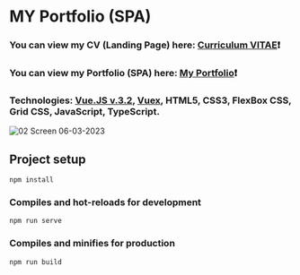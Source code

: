 # MY Portfolio (SPA) #
### You can view my CV (Landing Page) here: [Curriculum VITAE](https://zorger27.github.io)❗️ ###
### You can view my Portfolio (SPA) here: [My Portfolio](https://Zorin.Expert)❗️ ###
### Technologies: [Vue.JS v.3.2](https://v3.ru.vuejs.org), [Vuex](https://vuex.vuejs.org), HTML5, CSS3, FlexBox CSS, Grid CSS, JavaScript, TypeScript. ###
![02 Screen 06-03-2023](https://user-images.githubusercontent.com/30940416/223004436-afa889bb-deba-4036-ab2f-f686a962a6bb.gif)

## Project setup
```
npm install
```

### Compiles and hot-reloads for development
```
npm run serve
```

### Compiles and minifies for production
```
npm run build
```
